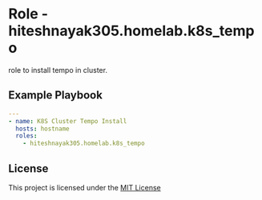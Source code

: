 # Role - hiteshnayak305.homelab.k8s_tempo

role to install tempo in cluster.

## Example Playbook

```yaml
---
- name: K8S Cluster Tempo Install
  hosts: hostname
  roles:
    - hiteshnayak305.homelab.k8s_tempo
```

## License

This project is licensed under the [MIT License](../../LICENSE)
